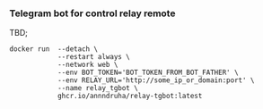 ### Telegram bot for control relay remote

TBD;

```shell
docker run  --detach \
            --restart always \
            --network web \
            --env BOT_TOKEN='BOT_TOKEN_FROM_BOT_FATHER' \
            --env RELAY_URL='http://some_ip_or_domain:port' \
            --name relay_tgbot \
            ghcr.io/annndruha/relay-tgbot:latest
```